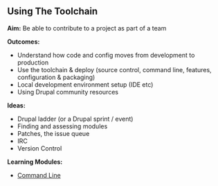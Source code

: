 Using The Toolchain
-------------------

__Aim:__ Be able to contribute to a project as part of a team

__Outcomes:__

* Understand how code and config moves from development to production
* Use the toolchain & deploy (source control, command line, features, configuration & packaging)
* Local development environment setup (IDE etc)
* Using Drupal community resources

__Ideas:__

* Drupal ladder (or a Drupal sprint / event)
* Finding and assessing modules
* Patches, the issue queue
* IRC
* Version Control

__Learning Modules:__

* [Command Line](01_command_line.md)
